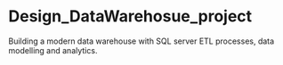 # Design_DataWarehosue_project
Building a modern data warehouse with SQL server ETL processes, data modelling and analytics.
